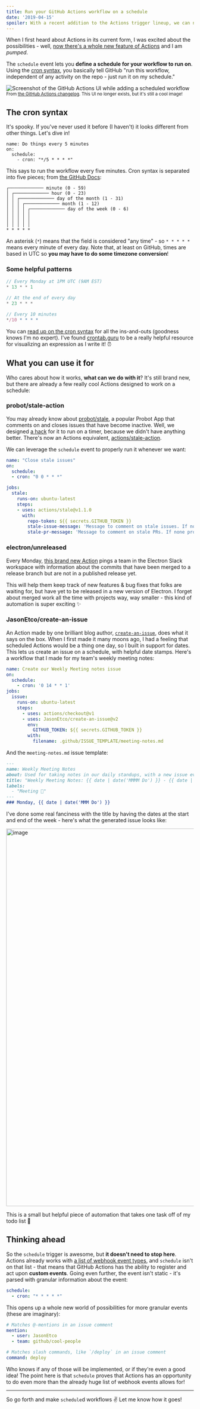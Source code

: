 ```yaml
---
title: Run your GitHub Actions workflow on a schedule
date: '2019-04-15'
spoiler: With a recent addition to the Actions trigger lineup, we can now tell GitHub to run our workflow on a schedule. Let's see how!
---
```


When I first heard about Actions in its current form, I was excited about the possibilities - well, [now there's a whole new feature of Actions](https://developer.github.com/actions/changes/2019-04-05-scheduling-workflows/) and I am _pumped_.

The `schedule` event lets you **define a schedule for your workflow to run on**. Using the [cron syntax](https://pubs.opengroup.org/onlinepubs/9699919799/utilities/crontab.html#tag_20_25_07), you basically tell GitHub "run this workflow, independent of any activity on the repo - just run it on my schedule."

<img alt="Screenshot of the GitHub Actions UI while adding a scheduled workflow" src="https://user-images.githubusercontent.com/9831992/55425271-ade4c200-5547-11e9-8245-d37e3305e6ec.png" />
<small>From <a href="https://developer.github.com/actions/changes/2019-04-05-scheduling-workflows/">the GitHub Actions changelog<a>. This UI no longer exists, but it's still a cool image!</small>

## The cron syntax

It's spooky. If you've never used it before (I haven't) it looks different from other things. Let's dive in!

```yaml{3}
name: Do things every 5 minutes
on:
  schedule:
    - cron: "*/5 * * * *"
```

This says to run the workflow every five minutes. Cron syntax is separated into five pieces; from [the GitHub Docs](https://developer.github.com/actions/managing-workflows/creating-and-cancelling-a-workflow/#scheduling-a-workflow):

```
┌───────────── minute (0 - 59)
│ ┌───────────── hour (0 - 23)
│ │ ┌───────────── day of the month (1 - 31)
│ │ │ ┌───────────── month (1 - 12)
│ │ │ │ ┌───────────── day of the week (0 - 6)
│ │ │ │ │                                   
│ │ │ │ │
│ │ │ │ │
* * * * *
```

An asterisk (`*`) means that the field is considered "any time" - so `* * * * *` means every minute of every day. Note that, at least on GitHub, times are based in UTC so **you may have to do some timezone conversion**!

### Some helpful patterns

```js
// Every Monday at 1PM UTC (9AM EST)
* 13 * * 1

// At the end of every day
* 23 * * *

// Every 10 minutes
*/10 * * * *
```

You can [read up on the cron syntax](https://www.netiq.com/documentation/cloud-manager-2-5/ncm-reference/data/bexyssf.html) for all the ins-and-outs (goodness knows I'm no expert). I've found [crontab.guru](https://crontab.guru) to be a really helpful resource for visualizing an expression as I write it! ⏰

## What you can use it for

Who cares about how it works, **what can we do with it**? It's still brand new, but there are already a few really cool Actions designed to work on a schedule:

### probot/stale-action

You may already know about [probot/stale](https://github.com/probot/stale), a popular Probot App that comments on and closes issues that have become inactive. Well, we designed [a hack](https://github.com/probot/scheduler) for it to run on a timer, because we didn't have anything better. There's now an Actions equivalent, [actions/stale-action](https://github.com/actions/stale).

We can leverage the `schedule` event to properly run it whenever we want:

```yaml
name: "Close stale issues"
on:
  schedule:
  - cron: "0 0 * * *"

jobs:
  stale:
    runs-on: ubuntu-latest
    steps:
    - uses: actions/stale@v1.1.0
      with:
        repo-token: ${{ secrets.GITHUB_TOKEN }}
        stale-issue-message: 'Message to comment on stale issues. If none provided, will not mark issues stale'
        stale-pr-message: 'Message to comment on stale PRs. If none provided, will not mark PRs stale'
```

### electron/unreleased

Every Monday, [this brand new Action](https://github.com/electron/unreleased) pings a team in the Electron Slack workspace with information about the commits that have been merged to a release branch but are not in a published release yet.

This will help them keep track of new features & bug fixes that folks are waiting for, but have yet to be released in a new version of Electron. I forget about merged work all the time with projects way, way smaller - this kind of automation is super exciting :sparkles:

### JasonEtco/create-an-issue

An Action made by one brilliant blog author, [`create-an-issue`](https://github.com/JasonEtco/create-an-issue), does what it says on the box. When I first made it many moons ago, I had a feeling that scheduled Actions would be a thing one day, so I built in support for dates. This lets us create an issue on a schedule, with helpful date stamps. Here's a workflow that I made for my team's weekly meeting notes:

```yaml
name: Create our Weekly Meeting notes issue
on:
  schedule:
    - cron: '0 14 * * 1'
jobs:
  issue:
    runs-on: ubuntu-latest
    steps:
      - uses: actions/checkout@v1
      - uses: JasonEtco/create-an-issue@v2
        env:
          GITHUB_TOKEN: ${{ secrets.GITHUB_TOKEN }}
        with:
          filename: .github/ISSUE_TEMPLATE/meeting-notes.md
```

And the `meeting-notes.md` issue template:

```markdown
---
name: Weekly Meeting Notes
about: Used for taking notes in our daily standups, with a new issue every week.
title: "Weekly Meeting Notes: {{ date | date('MMMM Do') }} - {{ date | date('add', 5, 'days') | date('Do') }}"
labels:
  - "Meeting 💬"
---
### Monday, {{ date | date('MMM Do') }}
```

I've done some real fanciness with the title by having the dates at the start and end of the week - here's what the generated issue looks like:

<img width="1011" alt="image" src="https://user-images.githubusercontent.com/10660468/55686035-9aac6a80-592a-11e9-9657-f0c44c8b1957.png">

This is a small but helpful piece of automation that takes one task off of my todo list :tada:

## Thinking ahead

So the `schedule` trigger is awesome, but **it doesn't need to stop here**. Actions already works with [a list of webhook event types](https://developer.github.com/v3/activity/events/types/), and `schedule` isn't on that list - that means that GitHub Actions has the ability to register and act upon **custom events**. Going even further, the event isn't static - it's parsed with granular information about the event:

```yaml
schedule:
  - cron: "* * * * *"
```

This opens up a whole new world of possibilities for more granular events (these are imaginary):

```yaml
# Matches @-mentions in an issue comment
mention:
  - user: JasonEtco
  - team: github/cool-people

# Matches slash commands, like `/deploy` in an issue comment
command: deploy
```

Who knows if any of those will be implemented, or if they're even a good idea! The point here is that `schedule` proves that Actions has an opportunity to do even more than the already huge list of webhook events allows for!

---

So go forth and make `schedule`d workflows :v: Let me know how it goes!
